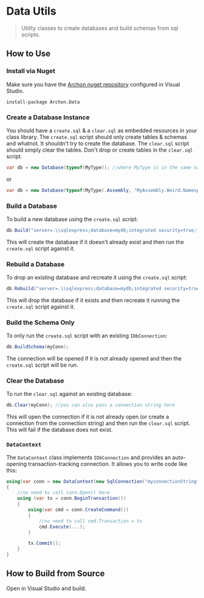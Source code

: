 # Data Utils

> Utility classes to create databases and build schemas from sql scripts.

## How to Use

### Install via Nuget

Make sure you have the [Archon nuget repository](https://github.com/civicsource/first-time-setup#civicsource-nuget-feeds) configured in Visual Studio.

```
install-package Archon.Data
```

### Create a Database Instance

You should have a `create.sql` & a `clear.sql` as embedded resources in your class library. The `create.sql` script should only create tables & schemas and whatnot. It shouldn't try to create the database. The `clear.sql` script should simply clear the tables. Don't drop or create tables in the `clear.sql` script.

```cs
var db = new Database(typeof(MyType)); //where MyType is in the same namespace as your create.sql & clear.sql
```

or

```cs
var db = new Database(typeof(MyType).Assembly, "MyAssembly.Weird.Namespace.Folder1"); //specify what namespace the embedded create & clear sql scripts are in
```

### Build a Database

To build a new database using the `create.sql` script:

```cs
db.Build("server=.\\sqlexpress;database=mydb;integrated security=true;");
```

This will create the database if it doesn't already exist and then run the `create.sql` script against it.

### Rebuild a Database

To drop an existing database and recreate it using the `create.sql` script:

```cs
db.Rebuild("server=.\\sqlexpress;database=mydb;integrated security=true;");
```

This will drop the database if it exists and then recreate it running the `create.sql` script against it.

### Build the Schema Only

To only run the `create.sql` script with an existing `IDbConnection`:

```cs
db.BuildSchema(myConn);
```

The connection will be opened if it is not already opened and then the `create.sql` script will be run.

### Clear the Database

To run the `clear.sql` against an existing database:

```cs
db.Clear(myConn); //you can also pass a connection string here
```

This will open the connection if it is not already open (or create a connection from the connection string) and then run the `clear.sql` script. This will fail if the database does not exist.

### `DataContext`

The `DataContext` class implements `IDbConnection` and provides an auto-opening transaction-tracking connection. It allows you to write code like this:

```cs
using(var conn = new DataContext(new SqlConnection("myconnectionString")))
{
	//no need to call conn.Open() here
	using (var tx = conn.BeginTransaction())
	{
		using(var cmd = conn.CreateCommand())
		{
			//no need to call cmd.Transaction = tx
			cmd.Execute(...);
		}

		tx.Commit();
	}
}
```

## How to Build from Source

Open in Visual Studio and build.